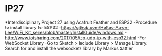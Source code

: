 IP27
===
*Interdisciplinary Project 27 using Adafruit Feather and ESP32 
-Procedure to install library for ESP32
-https://github.com/Heltec-Aaron-Lee/WiFi_Kit_series/blob/master/InstallGuide/windows.md
-http://www.iotsharing.com/2017/05/tcp-udp-ip-with-esp32.html
-For WebSocket Library 
-Go to Sketch > Include Library > Manage Library. Search for and install the websockets library by Markus Sattler 

